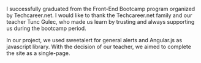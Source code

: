 I successfully graduated from the Front-End Bootcamp program organized by Techcareer.net. I would like to thank the Techcareer.net family and our teacher Tunc Gulec, who made us learn by trusting and always supporting us during the bootcamp period.

In our project, we used sweetalert for general alerts and Angular.js as javascript library. With the decision of our teacher, we aimed to complete the site as a single-page.
